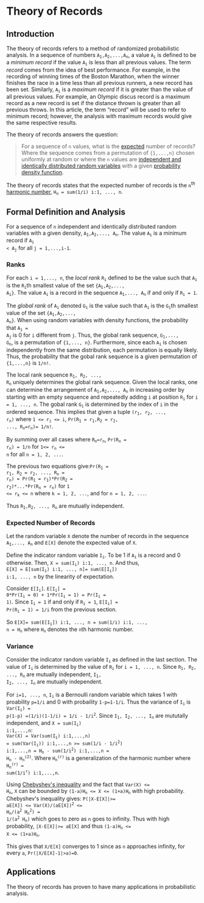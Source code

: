 # Theory of Records

## Introduction
The theory of records refers to a method of randomized probabilistic analysis. In a sequence of numbers <code>A<sub>1</sub>,A<sub>2</sub>,...,A<sub>n</sub></code>, a value <code>A<sub>i</sub></code> is defined to be a *minimum record* if the value <code>A<sub>i</sub></code> is less than all previous values. The term *record* comes from the idea of best performance. For example, in the recording of winning times of the Boston Marathon, when the winner finishes the race in a time less than all previous runners, a new record has been set. Similarly, <code>A<sub>i</sub></code> is a *maximum record* if it is greater than the value of all previous values. For example, an Olympic discus record is a maximum record as a new record is set if the distance thrown is greater than all previous throws. In this article, the term “record” will be used to refer to minimum record; however, the analysis with maximum records would give the same respective results. 

The theory of records answers the question:
>  For a sequence of `n` values, what is the [expected](https://en.wikipedia.org/wiki/Expected_value) number of records?
Where the sequence comes from a permutation of `{1,...,n}` chosen uniformly at random or where the `n` values are [independent and identically distributed random variables](https://en.wikipedia.org/wiki/Independent_and_identically_distributed_random_variables) with a given [probability density function](https://en.wikipedia.org/wiki/Probability_density_function).

The theory of records states that the expected number of records is the <code>n</code><sup>th</sup> [harmonic number](https://en.wikipedia.org/wiki/Harmonic_number), <code>H<sub>n</sub> = sum(1/i) i:1, ..., n</code>. 

## Formal Definition and Analysis 
For a sequence of `n` independent and identically distributed random variables with a given density, <code>A<sub>1</sub>,A<sub>2</sub>,..., A<sub>n</sub></code>. The value <code>A<sub>i</sub></code> is a minimum record if <code>A<sub>i</sub> < A<sub>j</sub></code> for all <code>j = 1,...,i-1</code>. 

### Ranks 
For each `i = 1,..., n`, the *local rank* <code>R<sub>i</sub></code> defined to be the value such that <code>A<sub>i</sub></code> is the <code>R<sub>i</sub></code>th smallest value of the set <code>{A<sub>1</sub>,A<sub>2</sub>,..., A<sub>i</sub>}</code>.  The value <code>A<sub>i</sub></code> is a record in the sequence <code>A<sub>1</sub>,..., A<sub>n</sub></code> if and only if <code>R<sub>i</sub> = 1</code>.

The *global rank* of <code>A<sub>i</sub></code> denoted <code>G<sub>i</sub></code> is the value such that <code>A<sub>i</sub></code> is the <code>G<sub>i</sub></code>th smallest value of the set <code>{A<sub>1</sub>,A<sub>2</sub>,..., A<sub>n</sub>}</code>. When using random variables with density functions, the probability that <code>A<sub>i</sub> = A<sub>j</sub></code> is 0 for `i` different from `j`. Thus, the global rank sequence, <code>G<sub>1</sub>,..., G<sub>n</sub></code>, is a permutation of `{1,..., n}`. Furthermore, since each <code>A<sub>i</sub></code> is chosen independently from the same distribution, each permutation is equally likely. Thus, the probability that the gobal rank sequence is a given permutation of `{1,...,n}` is `1/n!`. 

The local rank sequence <code>R<sub>1</sub>, R<sub>2</sub>, ..., R<sub>n</sub></code> uniquely determines the global rank sequence. Given the local ranks, one can determine the arrangement of <code>A<sub>1</sub>,A<sub>2</sub>,..., A<sub>n</sub></code> in increasing order by starting with an empty sequence and repeatedly adding `i` at position <code>R<sub>i</sub></code> for `i = 1, ..., n`.
The gobal rank <code>G<sub>i</sub></code> is determined by the index of `i` in the ordered sequence. This implies that given a tuple <code>(r<sub>1</sub>, r<sub>2</sub>, ..., r<sub>n</sub>)</code> where <code>1 <= r<sub>i</sub> <= i</code>, <code>Pr(R<sub>1</sub> = r<sub>1</sub>,R<sub>2</sub> = r<sub>2</sub>, ..., R<sub>n</sub>=r<sub>n</sub>)= 1/n!</code>.

By summing over all cases where <code>R<sub>n</sub>=r<sub>n</sub></code>, <code>Pr(R<sub>n</sub> = r<sub>n</sub>) = 1/n</code> for <code>1<= r<sub>n</sub> <= n</code> for all `n = 1, 2, ...`.
  
The previous two equations give:<code>Pr(R<sub>1</sub> = r<sub>1</sub>, R<sub>2</sub> = r<sub>2</sub>, ..., R<sub>n</sub> = r<sub>n</sub>) = Pr(R<sub>1</sub> = r<sub>1</sub>)\*Pr(R<sub>2</sub> = r<sub>2</sub>)\*...\*Pr(R<sub>n</sub> = r<sub>n</sub>)</code> for <code>1 <= r<sub>k</sub> <= n</code> where <code>k = 1, 2, ...</code>, and for <code>n = 1, 2, ...</code>.

Thus <code>R<sub>1</sub>,R<sub>2</sub>, ..., R<sub>n</sub></code> are mutually independent. 

### Expected Number of Records
Let the random variable `X` denote the number of records in the sequence <code>A<sub>1</sub>,..., A<sub>n</sub></code> and `E[X]` denote the expected value of `X`. 

Define the indicator random variable <code>I<sub>i</sub></code>. To be 1 if <code>A<sub>i</sub></code> is a record and 0 otherwise. Then,
<code>X = sum(I<sub>i</sub>) i:1, ..., n</code>.
And thus, <br />
<code>E[X] = E[sum(I<sub>i</sub>) i:1, ..., n]= sum(E[I<sub>i</sub>]) i:1, ..., n</code> by the linearity of expectation. 

Consider <code>E[I<sub>i</sub>]</code>.
<code>E[I<sub>i</sub>] = 0\*Pr(I<sub>i</sub> = 0) + 1\*Pr(I<sub>i</sub> = 1) = Pr(I<sub>i</sub> = 1)</code>. 
Since <code>I<sub>i</sub> = 1</code> if and only if <code>R<sub>i</sub> = 1</code>, 
<code>E[I<sub>i</sub>] = Pr(R<sub>i</sub> = 1) = 1/i</code> from the previous section.
  
So <code>E[X]= sum(E[I<sub>i</sub>]) i:1, ..., n = sum(1/i) i:1, ..., n = H<sub>n</sub></code> where <code>H<sub>n</sub></code> denotes the `n`th harmonic number. 

### Variance 
Consider the indicator random variable <code>I<sub>i</sub></code> as defined in the last section. The value of <code>I<sub>i</sub></code> is determined by the value of <code>R<sub>i</sub></code> for `i = 1, ..., n`. Since <code>R<sub>1</sub>, R<sub>2</sub>, ..., R<sub>n</sub></code> are mutually independent, <code>I<sub>1</sub>, I<sub>2</sub>, ..., I<sub>n</sub></code> are mutually independent. 

For `i=1, ..., n`, <code>I<sub>i</sub></code> is a Bernoulli random variable which takes 1 with proability `p=1/i` and 0 with probaility `1-p=1-1/i`. Thus the variance of <code>I<sub>i</sub></code> is <code>Var(I<sub>i</sub>) = p(1-p) =(1/i)(1-1/i) = 1/i - 1/i<sup>2</sup></code>. Since <code>I<sub>1</sub>, I<sub>2</sub>, ..., I<sub>n</sub></code> are mututally independent, and <code>X = sum(I<sub>i</sub>) i:1,...,n</code>:</br>
<code>Var(X) = Var(sum(I<sub>i</sub>) i:1,...,n) = sum(Var(I<sub>i</sub>)) i:1,...,n >= sum(1/i - 1/i<sup>2</sup>) i:1,...,n = H<sub>n</sub> - sum(1/i<sup>2</sup>) i:1,...,n = H<sub>n</sub> - H<sub>n</sub><sup>(2)</sup></code>. Where <code>H<sub>n</sub><sup>(r)</sup></code> is a generalization of the harmonic number where <code>H<sub>n</sub><sup>(r)</sup> = sum(1/i<sup>r</sup>) i:1,...,n</code>.

Using [Chebyshev's inequality](https://en.wikipedia.org/wiki/Chebyshev%27s_inequality) and the fact that <code>Var(X) <= H<sub>n</sub></code>, `X` can be bounded by <code>(1-a)H<sub>n</sub> <= X <= (1+a)H<sub>n</sub></code> with high probability. Chebyshev's inequality gives:
<code>P(|X-E[X]|>= aE[X]) <= Var(X)/(aE[X])<sup>2</sup> <= H<sub>n</sub>/(a<sup>2</sup> H<sub>n</sub><sup>2</sup>) = 1/(a<sup>2</sup> H<sub>n</sub>)</code> which goes to zero as `n` goes to infinity. Thus with high probability, `|X-E[X]|>= aE[X]` and thus 
<code>(1-a)H<sub>n</sub> <= X <= (1+a)H<sub>n</sub></code>.

This gives that `X/E[X]` converges to 1 since as `n` approaches infinity, for every `a`, <code>Pr(|X/E[X]-1|>a)=0</code>. 

## Applications

The theory of records has proven to have many applications in probabilistic analysis.


